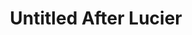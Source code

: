 ---
ee_id: '156'
site: '1'
type: '2'
url: 2006-011-untitled-after-lucier
title: Untitled After Lucier
year: '2006'
display_year: '2006'
medium: Computer generated video
dims:
pitch: "​An infinitely compressing video of the Beatles on Ed Sullivan."
ps:
live_url:
related: "[13] 2004-004 Iron Maidens “The Number of the Beast” compressed over and
  over as an mp3 666 times - maiden"
youtube:
related_code:
imgs: untitled-after-lucier-2006-011-still-1-database-ih.jpg
subheading:
download:
add_credit:
commission:
layout: things-i-made
---